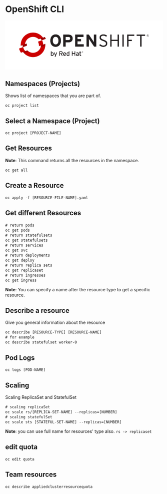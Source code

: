 # OpenShift CLI

<p align="center">
    <img src="../assets/oc-logo.png" width="700" />
</p>

## Namespaces (Projects)
Shows list of namespaces that you are part of. 
```shell
oc project list 
```

## Select a Namespace (Project)
```shell
oc project [PROJECT-NAME]
```

## Get Resources
**Note**: This command returns all the resources in the namespace.
```shell
oc get all
```

## Create a Resource
```shell
oc apply -f [RESOURCE-FILE-NAME].yaml
```

## Get different Resources
```shell
# return pods
oc get pods
# return statefulsets
oc get statefulsets
# return services
oc get svc
# return deployments
oc get deploy
# return replica sets
oc get replicaset
# return ingresses
oc get ingress
```
**Note**: You can specify a name after the resource type to get a specific resource.

## Describe a resource
Give you general information about the resource
```shell
oc describe [RESOURCE-TYPE] [RESOURCE-NAME]
# for example
oc describe statefulset worker-0
```

## Pod Logs
```shell
oc logs [POD-NAME] 
```

## Scaling
Scaling ReplicaSet and StatefulSet
```shell
# scaling replicaSet
oc scale rs/[REPLICA-SET-NAME] --replicas=[NUMBER]
# scaling statefulSet
oc scale sts [STATEFUL-SET-NAME] --replicas=[NUMBER]
```
**Note**: you can use full name for resources' type also. `rs -> replicaset`


## edit quota
```shell
oc edit quota
```

## Team resources
```shell
oc describe appliedclusterresourcequota
```

